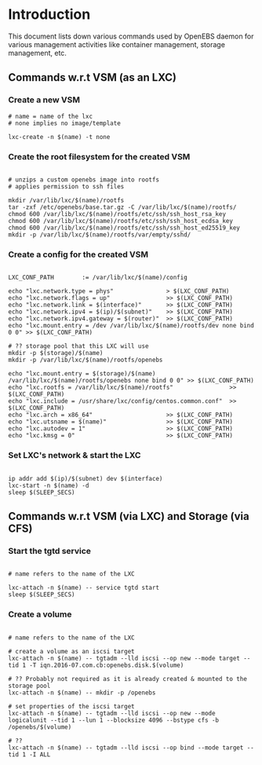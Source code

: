 # Introduction

This document lists down various commands used by OpenEBS
daemon for various management activities like container management,
storage management, etc.

## Commands w.r.t VSM (as an LXC)

### Create a new VSM

```shell
# name = name of the lxc
# none implies no image/template

lxc-create -n $(name) -t none
```

### Create the root filesystem for the created VSM

```shell

# unzips a custom openebs image into rootfs
# applies permission to ssh files

mkdir /var/lib/lxc/$(name)/rootfs
tar -zxf /etc/openebs/base.tar.gz -C /var/lib/lxc/$(name)/rootfs/
chmod 600 /var/lib/lxc/$(name)/rootfs/etc/ssh/ssh_host_rsa_key
chmod 600 /var/lib/lxc/$(name)/rootfs/etc/ssh/ssh_host_ecdsa_key
chmod 600 /var/lib/lxc/$(name)/rootfs/etc/ssh/ssh_host_ed25519_key
mkdir -p /var/lib/lxc/$(name)/rootfs/var/empty/sshd/

```

### Create a config for the created VSM

```shell

LXC_CONF_PATH        := /var/lib/lxc/$(name)/config

echo "lxc.network.type = phys"               > $(LXC_CONF_PATH)
echo "lxc.network.flags = up"                >> $(LXC_CONF_PATH)
echo "lxc.network.link = $(interface)"       >> $(LXC_CONF_PATH)
echo "lxc.network.ipv4 = $(ip)/$(subnet)"    >> $(LXC_CONF_PATH)
echo "lxc.network.ipv4.gateway = $(router)"  >> $(LXC_CONF_PATH)
echo "lxc.mount.entry = /dev /var/lib/lxc/$(name)/rootfs/dev none bind 0 0" >> $(LXC_CONF_PATH)

# ?? storage pool that this LXC will use
mkdir -p $(storage)/$(name)
mkdir -p /var/lib/lxc/$(name)/rootfs/openebs

echo "lxc.mount.entry = $(storage)/$(name) /var/lib/lxc/$(name)/rootfs/openebs none bind 0 0" >> $(LXC_CONF_PATH)
echo "lxc.rootfs = /var/lib/lxc/$(name)/rootfs"                >> $(LXC_CONF_PATH)
echo "lxc.include = /usr/share/lxc/config/centos.common.conf"  >> $(LXC_CONF_PATH)
echo "lxc.arch = x86_64"                     >> $(LXC_CONF_PATH)
echo "lxc.utsname = $(name)"                 >> $(LXC_CONF_PATH)
echo "lxc.autodev = 1"                       >> $(LXC_CONF_PATH)
echo "lxc.kmsg = 0"                          >> $(LXC_CONF_PATH)
```

### Set LXC's network & start the LXC

```shell

ip addr add $(ip)/$(subnet) dev $(interface)
lxc-start -n $(name) -d
sleep $(SLEEP_SECS)

```

## Commands w.r.t VSM (via LXC) and Storage (via CFS)

### Start the tgtd service

```shell

# name refers to the name of the LXC

lxc-attach -n $(name) -- service tgtd start
sleep $(SLEEP_SECS)
```

### Create a volume

```shell

# name refers to the name of the LXC

# create a volume as an iscsi target
lxc-attach -n $(name) -- tgtadm --lld iscsi --op new --mode target --tid 1 -T iqn.2016-07.com.cb:openebs.disk.$(volume)

# ?? Probably not required as it is already created & mounted to the storage pool
lxc-attach -n $(name) -- mkdir -p /openebs

# set properties of the iscsi target
lxc-attach -n $(name) -- tgtadm --lld iscsi --op new --mode logicalunit --tid 1 --lun 1 --blocksize 4096 --bstype cfs -b /openebs/$(volume)

# ??
lxc-attach -n $(name) -- tgtadm --lld iscsi --op bind --mode target --tid 1 -I ALL
```
